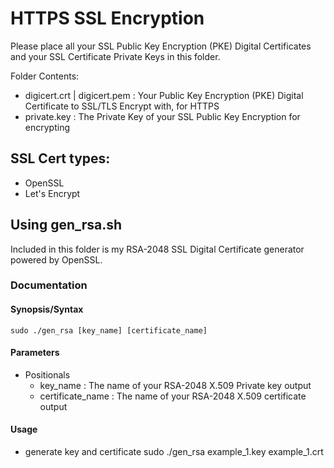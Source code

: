 # HTTPS SSL Encryption

Please place all your SSL Public Key Encryption (PKE) Digital Certificates and your SSL Certificate Private Keys in this folder.

Folder Contents:
 * digicert.crt | digicert.pem : Your Public Key Encryption (PKE) Digital Certificate to SSL/TLS Encrypt with, for HTTPS
 * private.key : The Private Key of your SSL Public Key Encryption for encrypting

## SSL Cert types:
 * OpenSSL
 * Let's Encrypt

## Using gen_rsa.sh

Included in this folder is my RSA-2048 SSL Digital Certificate generator powered by OpenSSL.

### Documentation

#### Synopsis/Syntax
    sudo ./gen_rsa [key_name] [certificate_name]

#### Parameters
- Positionals
    - key_name : The name of your RSA-2048 X.509 Private key output
    - certificate_name : The name of your RSA-2048 X.509 certificate output

#### Usage
- generate key and certificate
    sudo ./gen_rsa example_1.key example_1.crt

